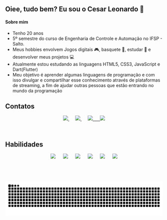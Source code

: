 ## Oiee, tudo bem? Eu sou o Cesar Leonardo :slightly_smiling_face: 
#### Sobre mim
- Tenho 20 anos
- 5º semestre do curso de Engenharia de Controle e Automação no IFSP - Salto.
- Meus hobbies envolvem Jogos digitais :video_game:, basquete :basketball:, estudar :book: e desenvolver meus projetos :computer:
- Atualmente estou estudando as linguagens HTML5, CSS3, JavaScript e Dart(Flutter)
- Meu objetivo é aprender algumas linguagens de programação e com isso divulgar e compartilhar esse conhecimento através de plataformas  de streaming, a fim de ajudar outras pessoas que estão entrando no mundo da programação

## Contatos

<p align="center">
    <a href="https://github.com/CMLeonardo" target="_blank">
        <img  src="https://img.shields.io/badge/GitHub-100000?style=for-the-badge&logo=github&logoColor=white&link=https://github.com/CMLeonardo">
    </a>
    &nbsp;&nbsp;&nbsp;&nbsp;
    <a href="https://www.linkedin.com/in/cesar-morales-leonardo-131a10213/" target="_blank">
        <img src="https://img.shields.io/badge/LinkedIn-0077B5?style=for-the-badge&logo=linkedin&logoColor=white&link=https://www.linkedin.com/in/cesar-morales-leonardo-131a10213/">
    </a>
    &nbsp;&nbsp;&nbsp;&nbsp;
    <a href="mailto:cmoralesleonardo@gmail.com" target="_blank">
        <img src="https://img.shields.io/badge/Gmail-D14836?style=for-the-badge&logo=gmail&logoColor=white">
    &nbsp;&nbsp;&nbsp;&nbsp;
    </a>
    <a href="https://www.instagram.com/cml04__/" target="_blank">
        <img src="https://img.shields.io/badge/Instagram-E4405F?style=for-the-badge&logo=instagram&logoColor=white&link=https://www.instagram.com/cml04__/">
    </a>
</p>

&nbsp;&nbsp;&nbsp;&nbsp;&nbsp;&nbsp;&nbsp;&nbsp;&nbsp;&nbsp;&nbsp;&nbsp;&nbsp;&nbsp;&nbsp;&nbsp;&nbsp;&nbsp;&nbsp;&nbsp;
  
## Habilidades
  
<p align="center">
    <img height="40" src="https://img.shields.io/badge/HTML5-E34F26?style=for-the-badge&logo=html5&logoColor=white">
    &nbsp;&nbsp;&nbsp;&nbsp;
    <img height="40" src="https://img.shields.io/badge/CSS3-1572B6?style=for-the-badge&logo=css3&logoColor=white">
    &nbsp;&nbsp;&nbsp;&nbsp;
    <img height="40" src="https://img.shields.io/badge/JavaScript-323330?style=for-the-badge&logo=javascript&logoColor=F7DF1E">
    &nbsp;&nbsp;&nbsp;&nbsp;
    <img height="40" src="https://img.shields.io/badge/C%2B%2B-00599C?style=for-the-badge&logo=c%2B%2B&logoColor=white">
    &nbsp;&nbsp;&nbsp;&nbsp;
    <img height="40" src="https://img.shields.io/badge/Dart-0175C2?style=for-the-badge&logo=dart&logoColor=white">
    &nbsp;&nbsp;&nbsp;&nbsp;
    <img height="40" src="https://img.shields.io/badge/firebase-ffca28?style=for-the-badge&logo=firebase&logoColor=black">
   
</p>

&nbsp;&nbsp;&nbsp;&nbsp;&nbsp;&nbsp;&nbsp;&nbsp;&nbsp;&nbsp;&nbsp;&nbsp;&nbsp;&nbsp;&nbsp;&nbsp;&nbsp;&nbsp;&nbsp;&nbsp;

# 
![Snake animation](https://github.com/CMLeonardo/CMLeonardo/blob/output/github-contribution-grid-snake.svg)

<!--
![GitHub stats](https://github-readme-stats.vercel.app/api?username=CMLeonardo&show_icons=true&theme=dracula&custom_title=Github%20Status&hide=issues)

[![Top Langs](https://github-readme-stats.vercel.app/api/top-langs/?username=CMLeonardo&layout=compact)](https://github.com/CMLeonardo/github-readme-stats)

<p align="center"> 

 ## Total de Visitas no perfil <br>
 <p align="center"> 
   <img alingn="center" src="https://profile-counter.glitch.me/CMLeonardo/count.svg" />
 </p>
-->
